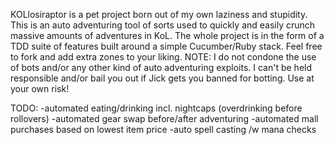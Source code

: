 KOLlosiraptor is a pet project born out of my own laziness and stupidity. This is an auto adventuring tool of sorts used to quickly and easily crunch massive amounts of adventures in KoL. The whole project is in the form of a TDD suite of features built around a simple Cucumber/Ruby stack. Feel free to fork and add extra zones to your liking.
NOTE: I do not condone the use of bots and/or any other kind of auto adventuring exploits. I can't be held responsible and/or bail you out if Jick gets you banned for botting. Use at your own risk!

TODO:
-automated eating/drinking incl. nightcaps (overdrinking before rollovers)
-automated gear swap before/after adventuring
-automated mall purchases based on lowest item price
-auto spell casting /w mana checks
